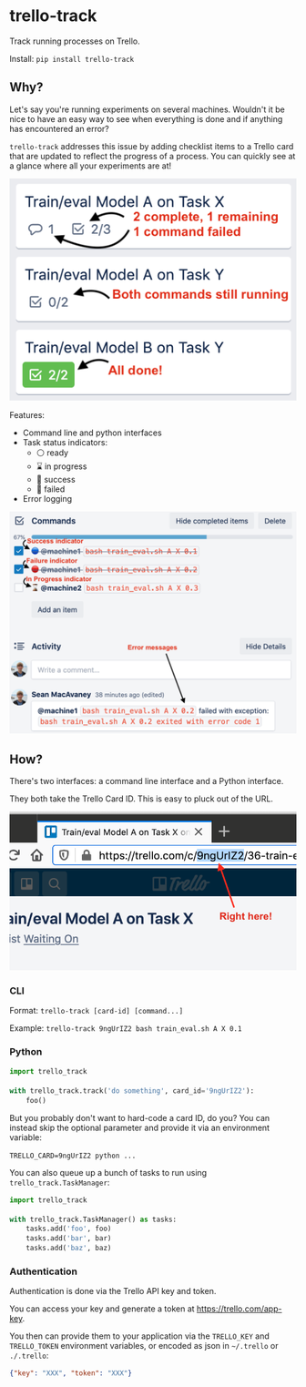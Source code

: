 # trello-track

Track running processes on Trello.

Install: `pip install trello-track`

## Why?

Let's say you're running experiments on several machines. Wouldn't it be nice to have an easy way
to see when everything is done and if anything has encountered an error?

`trello-track` addresses this issue by adding checklist items to a Trello card that are updated
to reflect the progress of a process. You can quickly see at a glance where all your experiments
are at!

![Example Trello cards](https://raw.githubusercontent.com/seanmacavaney/trello-track/master/gist.png)

Features:

 - Command line and python interfaces
 - Task status indicators:
   - ⚪ ready
   - ⌛ in progress
   - 🔵 success
   - 🔴 failed
 - Error logging

![Features](https://raw.githubusercontent.com/seanmacavaney/trello-track/master/feats.png)

## How?

There's two interfaces: a command line interface and a Python interface.

They both take the Trello Card ID. This is easy to pluck out of the URL.

![Find the card ID in the URL of the card](https://raw.githubusercontent.com/seanmacavaney/trello-track/master/card_id.png)

### CLI

Format: `trello-track [card-id] [command...]`

Example: `trello-track 9ngUrIZ2 bash train_eval.sh A X 0.1`

### Python

```python
import trello_track

with trello_track.track('do something', card_id='9ngUrIZ2'):
	foo()
```

But you probably don't want to hard-code a card ID, do you? You can instead skip the optional parameter
and provide it via an environment variable:

`TRELLO_CARD=9ngUrIZ2 python ...`

You can also queue up a bunch of tasks to run using `trello_track.TaskManager`:

```python
import trello_track

with trello_track.TaskManager() as tasks:
	tasks.add('foo', foo)
	tasks.add('bar', bar)
	tasks.add('baz', baz)
```

### Authentication

Authentication is done via the Trello API key and token.

You can access your key and generate a token at https://trello.com/app-key.

You then can provide them to your application via the `TRELLO_KEY` and `TRELLO_TOKEN` environment
variables, or encoded as json in `~/.trello` or `./.trello`:

```json
{"key": "XXX", "token": "XXX"}
```
